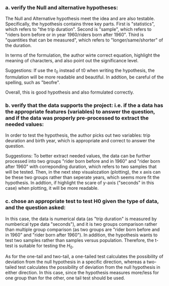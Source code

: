 ### a. verify the Null and alternative hypotheses: 
The Null and Alternative hypothesis meet the idea and are also testable. Specifically, the hypothesis contains three key parts. First is "statistics", which refers to "the trip duration". Second is "sample", which refers to "riders born before or in year 1960/riders born after 1960". Third is "quantities that can be measured", which refers to "longer/same/shorter" of the duration. 

In terms of the formulation, the author wirte correct equation, highlight the meaning of characters, and also point out the significance level.

Suggestions: If use the $t_0$ instead of t0 when writing the hypothesis, the formulation will be more readable and beautiful. In addtion, be careful of the spelling, such as "beofre".

Overall, this is good hypothesis and also formulated correctly.


### b. verify that the data supports the project: i.e. if the a data has the appropriate features (variables) to answer the question, and if the data was properly pre-processed to extract the needed values:
In order to test the hypothesis, the author picks out two variables: trip deuration and birth year, which is appropriate and correct to answer the question.

Suggestions: To better extract needed values, the data can be further processed into two groups "rider born before and in 1960" and "rider born after 1960" with correponding duration, which refers to two samples that will be tested. Then, in the next step visualozation (plotting), the x axis can be these two groups rather than seperate years, which seems more fit the hypothesis. In addtion, if highlight the scare of y-axis ("seconds" in this case) when plotting, it will be more readable. 


### c. chose an appropriate test to test H0 given the type of data, and the question asked:
In this case, the data is numerical data (as "trip duration" is measured by numberical type data "seconds"), and it is two groups comparison rather than multiple group comparison (as two groups are "rider born before and in 1960" and "rider born after 1960"). In addition, the hypothesis wants to test two samples rather than samples versus population. Therefore, the t-test is suitable for testing the $H_0$.

As for the one-tail and two-tail, a one-tailed test calculates the possibility of deviation from the null hypothesis in a specific direction, whereas a two-tailed test calculates the possibility of deviation from the null hypothesis in either direction. In this case, since the hypothesis measures more/less for one group than for the other, one tail test should be used. 